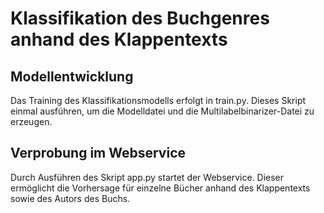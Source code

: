 # Klassifikation des Buchgenres anhand des Klappentexts

## Modellentwicklung
Das Training des Klassifikationsmodells erfolgt in train.py. Dieses Skript einmal ausführen, um die Modelldatei und
die Multilabelbinarizer-Datei zu erzeugen.

## Verprobung im Webservice
Durch Ausführen des Skript app.py startet der Webservice. Dieser ermöglicht die Vorhersage für einzelne Bücher anhand
des Klappentexts sowie des Autors des Buchs.